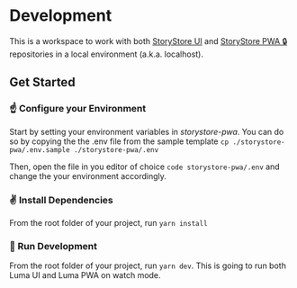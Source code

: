 # Development

This is a workspace to work with both [StoryStore UI](https://github.com/fnhipster/storystore-ui) and [StoryStore PWA 🔒](https://github.com/fnhipster/storystore-pwa) repositories in a local environment (a.k.a. localhost).

## Get Started

### ☝️ Configure your Environment

Start by setting your environment variables in _storystore-pwa_. You can do so by copying the the .env file from the sample template `cp ./storystore-pwa/.env.sample ./storystore-pwa/.env`

Then, open the file in you editor of choice `code storystore-pwa/.env` and change the your environment accordingly.

### ✌️ Install Dependencies

From the root folder of your project, run `yarn install`

### 🤙 Run Development

From the root folder of your project, run `yarn dev`. This is going to run both Luma UI and Luma PWA on watch mode.
